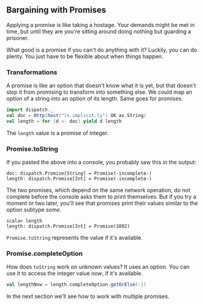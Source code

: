 Bargaining with Promises
------------------------

Applying a promise is like taking a hostage. Your demands might be met
in time, but until they are you're sitting around doing nothing but
guarding a prisoner.

What good is a promise if you can't do anything with it? Luckily, you
can do plenty. You just have to be flexible about when things happen.

### Transformations

A promise is like an option that doesn't know what it is yet, but that
doesn't stop it from promising to transform into something else. We
could map an option of a string into an option of its length. Same
goes for promises.

```scala
import dispatch._
val doc = Http(host("ls.implicit.ly") OK as.String)
val length = for (d <- doc) yield d.length
```

The `length` value is a promise of integer.

### Promise.toString

If you pasted the above into a console, you probably saw this in the
output:

    doc: dispatch.Promise[String] = Promise(-incomplete-)
    length: dispatch.Promise[Int] = Promise(-incomplete-)

The two promises, which depend on the same network operation, do not
complete before the console asks them to print themselves. But if you
try a moment or two later, you'll see that promises print their values
similar to the option subtype *some*.

    scala> length
    length: dispatch.Promise[Int] = Promise(3892)

`Promise.toString` represents the value if it's available.

### Promise.completeOption

How does `toString` work on unknown values? It uses an option. You can
use it to access the integer value *now*, if it's available.

```scala
val lengthNow = length.completeOption.getOrElse(-1)
```

In the next section we'll see how to work with multiple promises.
